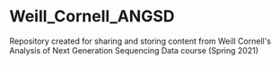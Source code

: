 # Weill_Cornell_ANGSD
Repository created for sharing and storing content from Weill Cornell's Analysis of Next Generation Sequencing Data course (Spring 2021)
